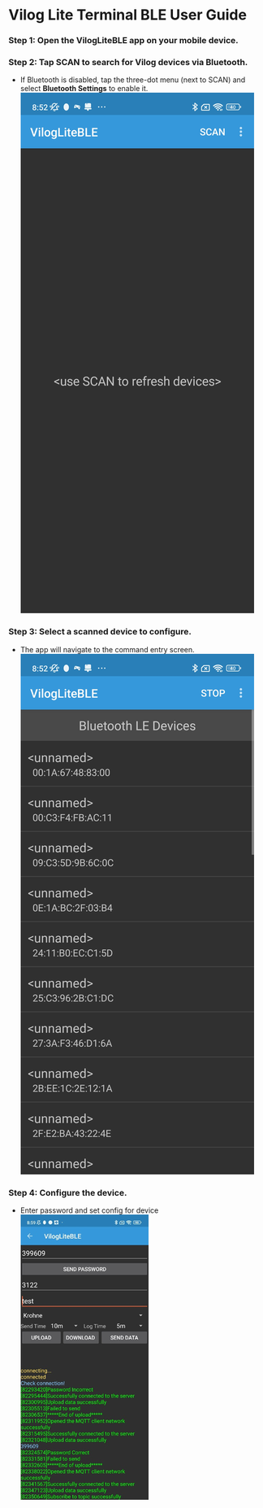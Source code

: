 # Vilog Lite Terminal BLE User Guide

### Step 1: Open the VilogLiteBLE app on your mobile device.

### Step 2: Tap **SCAN** to search for Vilog devices via Bluetooth.

- If Bluetooth is disabled, tap the three-dot menu (next to SCAN) and select **Bluetooth Settings** to enable it.  
  ![alt text](1740534903199.jpg)

### Step 3: Select a scanned device to configure.

- The app will navigate to the command entry screen.  
  ![alt text](1740534903195.jpg)

### Step 4: Configure the device.

- Enter password and set config for device
  ![alt text](1740534903191.jpg)
